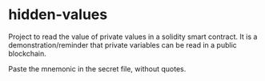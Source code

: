 # hidden-values
Project to read the value of private values in a solidity smart contract. It is a demonstration/reminder that private variables can be read in a public blockchain.


Paste the mnemonic in the secret file, without quotes.